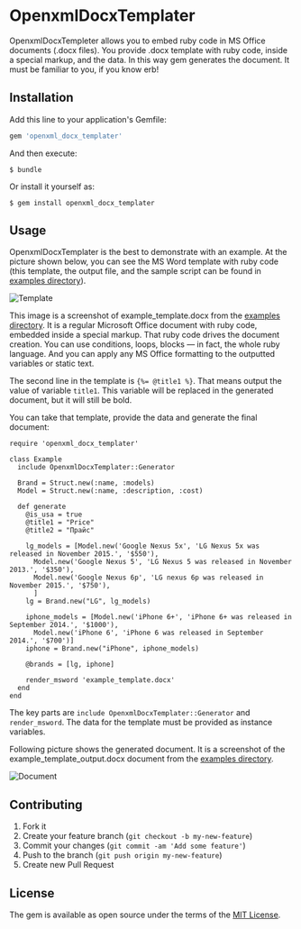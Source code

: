 # OpenxmlDocxTemplater

OpenxmlDocxTempleter allows you to embed ruby code in MS Office documents (.docx files). You provide .docx template with ruby code, inside a special markup, and the data. In this way gem generates the document. It must be familiar to you, if you know erb!

## Installation

Add this line to your application's Gemfile:

```ruby
gem 'openxml_docx_templater'
```

And then execute:

    $ bundle

Or install it yourself as:

    $ gem install openxml_docx_templater

## Usage

OpenxmlDocxTemplater is the best to demonstrate with an example.
At the picture shown below, you can see the MS Word template with ruby code (this template, the output file, and the sample script can be found in [examples directory](https://github.com/AgeevAndrew/openxml_docx_templater/tree/master/examples)).

![Template](https://github.com/AgeevAndrew/openxml_docx_templater/tree/master/examples/images/template.PNG?raw=true)

This image is a screenshot of example_template.docx from the [examples directory](https://github.com/AgeevAndrew/openxml_docx_templater/tree/master/examples). It is a regular Microsoft Office document with ruby code, embedded inside a special markup. That ruby code drives the document creation. You can use conditions, loops, blocks &mdash; in fact, the whole ruby language. And you can apply any MS Office formatting to the outputted variables or static text.

The second line in the template is `{%= @title1 %}`. That means output the value of variable `title1`. This variable will be replaced in the generated document, but it will still be bold.

You can take that template, provide the data and generate the final document:

    require 'openxml_docx_templater'

    class Example
      include OpenxmlDocxTemplater::Generator

      Brand = Struct.new(:name, :models)
      Model = Struct.new(:name, :description, :cost)

      def generate
        @is_usa = true
        @title1 = "Price"
        @title2 = "Прайс"

        lg_models = [Model.new('Google Nexus 5x', 'LG Nexus 5x was released in November 2015.', '$550'),
          Model.new('Google Nexus 5', 'LG Nexus 5 was released in November 2013.', '$350'),
          Model.new('Google Nexus 6p', 'LG nexus 6p was released in November 2015.', '$750'),
          ]
        lg = Brand.new("LG", lg_models)

        iphone_models = [Model.new('iPhone 6+', 'iPhone 6+ was released in September 2014.', '$1000'),
          Model.new('iPhone 6', 'iPhone 6 was released in September 2014.', '$700')]
        iphone = Brand.new("iPhone", iphone_models)

        @brands = [lg, iphone]

        render_msword 'example_template.docx'
      end
    end

The key parts are `include OpenxmlDocxTemplater::Generator` and `render_msword`. The data for the template must be provided as instance variables.

Following picture shows the generated document. It is a screenshot of the example_template_output.docx document from the [examples directory](https://github.com/AgeevAndrew/openxml_docx_templater/tree/master/examples).

![Document](https://github.com/AgeevAndrew/openxml_docx_templater/tree/master/examples/images/output.PNG?raw=true)

## Contributing

1. Fork it
2. Create your feature branch (`git checkout -b my-new-feature`)
3. Commit your changes (`git commit -am 'Add some feature'`)
4. Push to the branch (`git push origin my-new-feature`)
5. Create new Pull Request

## License

The gem is available as open source under the terms of the [MIT License](http://opensource.org/licenses/MIT).

